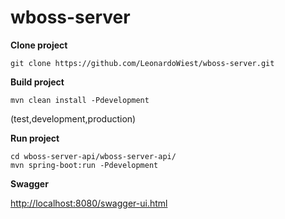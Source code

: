 # wboss-server

**Clone project** 

	git clone https://github.com/LeonardoWiest/wboss-server.git

**Build project**

	mvn clean install -Pdevelopment

(test,development,production)

**Run project**

	cd wboss-server-api/wboss-server-api/
	mvn spring-boot:run -Pdevelopment

**Swagger**

[http://localhost:8080/swagger-ui.html](url "link to swagger") 
